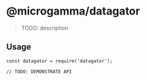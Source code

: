# @microgamma/datagator

> TODO: description

## Usage

```
const datagator = require('datagator');

// TODO: DEMONSTRATE API
```
